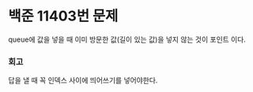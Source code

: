 # 백준 11403번 문제

queue에 값을 넣을 때 이미 방문한 값(길이 있는 값)을 넣지 않는 것이 포인트 이다.


### 회고

답을 낼 때 꼭 인덱스 사이에 띄어쓰기를 넣어야한다.

